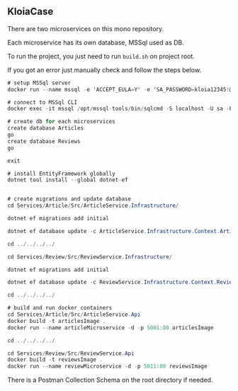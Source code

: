## KloiaCase

There are two microservices on this mono repository.

Each microservice has its own database, MSSql used as DB.

To run the project, you just need to run `build.sh` on project root.

If you got an error just manually check and follow the steps below.


```c#
# setup MSSql server
docker run --name mssql -e 'ACCEPT_EULA=Y' -e 'SA_PASSWORD=kloia12345!@#$%' -p 1433:1433 -d mcr.microsoft.com/mssql/server:2019-CU10-ubuntu-20.04

# connect to MSSql CLI
docker exec -it mssql /opt/mssql-tools/bin/sqlcmd -S localhost -U sa -P kloia12345!@#$%

# create db for each microservices
create database Articles
go
create database Reviews
go

exit

# install EntityFramework globally
dotnet tool install --global dotnet-ef


# create mıgrations and update database
cd Services/Article/Src/ArticleService.Infrastructure/

dotnet ef migrations add initial

dotnet ef database update -c ArticleService.Infrastructure.Context.ArticleDbContext

cd ../../../../

cd Services/Review/Src/ReviewService.Infrastructure/

dotnet ef migrations add initial

dotnet ef database update -c ReviewService.Infrastructure.Context.ReviewDbContext

cd ../../../../

# build and run docker containers
cd Services/Article/Src/ArticleService.Api
docker build -t articlesImage .
docker run --name articleMicroservice -d -p 5001:80 articlesImage

cd ../../../../

cd Services/Review/Src/ReviewService.Api
docker build -t reviewsImage .
docker run --name reviewMicroservice -d -p 5011:80 reviewsImage


```
There is a Postman Collection Schema on the root directory if needed.
